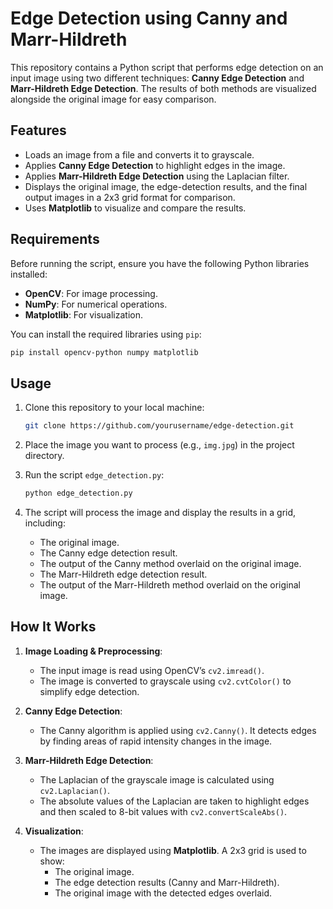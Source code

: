 # Edge Detection using Canny and Marr-Hildreth

This repository contains a Python script that performs edge detection on an input image using two different techniques: **Canny Edge Detection** and **Marr-Hildreth Edge Detection**. The results of both methods are visualized alongside the original image for easy comparison.

## Features
- Loads an image from a file and converts it to grayscale.
- Applies **Canny Edge Detection** to highlight edges in the image.
- Applies **Marr-Hildreth Edge Detection** using the Laplacian filter.
- Displays the original image, the edge-detection results, and the final output images in a 2x3 grid format for comparison.
- Uses **Matplotlib** to visualize and compare the results.

## Requirements

Before running the script, ensure you have the following Python libraries installed:

- **OpenCV**: For image processing.
- **NumPy**: For numerical operations.
- **Matplotlib**: For visualization.

You can install the required libraries using `pip`:

```bash
pip install opencv-python numpy matplotlib
```

## Usage

1. Clone this repository to your local machine:

   ```bash
   git clone https://github.com/yourusername/edge-detection.git
   ```

2. Place the image you want to process (e.g., `img.jpg`) in the project directory.

3. Run the script `edge_detection.py`:

   ```bash
   python edge_detection.py
   ```

4. The script will process the image and display the results in a grid, including:
   - The original image.
   - The Canny edge detection result.
   - The output of the Canny method overlaid on the original image.
   - The Marr-Hildreth edge detection result.
   - The output of the Marr-Hildreth method overlaid on the original image.

## How It Works

1. **Image Loading & Preprocessing**:
   - The input image is read using OpenCV’s `cv2.imread()`.
   - The image is converted to grayscale using `cv2.cvtColor()` to simplify edge detection.

2. **Canny Edge Detection**:
   - The Canny algorithm is applied using `cv2.Canny()`. It detects edges by finding areas of rapid intensity changes in the image.

3. **Marr-Hildreth Edge Detection**:
   - The Laplacian of the grayscale image is calculated using `cv2.Laplacian()`.
   - The absolute values of the Laplacian are taken to highlight edges and then scaled to 8-bit values with `cv2.convertScaleAbs()`.

4. **Visualization**:
   - The images are displayed using **Matplotlib**. A 2x3 grid is used to show:
     - The original image.
     - The edge detection results (Canny and Marr-Hildreth).
     - The original image with the detected edges overlaid.

